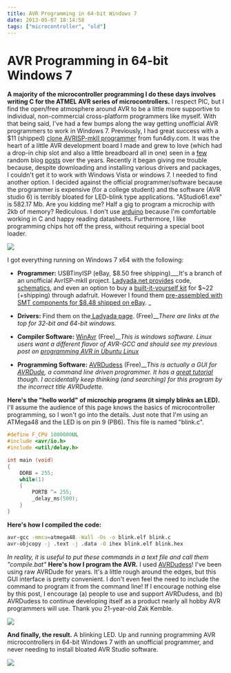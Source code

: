 ```yaml
---
title: AVR Programming in 64-bit Windows 7
date: 2013-05-07 18:14:58
tags: ["microcontroller", "old"]
---
```


# AVR Programming in 64-bit Windows 7

__A majority of the microcontroller programming I do these days involves writing C for the ATMEL AVR series of microcontrollers.__ I respect PIC, but I find the open/free atmosphere around AVR to be a little more supportive to individual, non-commercial cross-platform programmers like myself. With that being said, I've had a few bumps along the way getting unofficial AVR programmers to work in Windows 7. Previously, I had great success with a $11 (shipped) [clone AVRISP-mkII programmer](http://fun4diy.com/AVRISP_mkII.htm)  from fun4diy.com. It was the heart of a little AVR development board I made and grew to love (which had a drop-in chip slot and also a little breadboard all in one) seen in a [few](http://www.swharden.com/blog/2010-12-28-full-auto-rapidfire-mouse-modification/) random blog [posts](http://www.swharden.com/blog/2010-05-24-solar-powered-qrss-beacon/) over the years. Recently it began giving me trouble because, despite downloading and installing various drivers and packages, I couldn't get it to work with Windows Vista or windows 7. I needed to find another option. I decided against the official programmer/software because the programmer is expensive (for a college student) and the software (AVR studio 6) is terribly bloated for LED-blink type applications. "AStudio61.exe" is 582.17 Mb. Are you kidding me? Half a gig to program a microchip with 2kb of memory? Rediculous.  I don't use [arduino](http://en.wikipedia.org/wiki/Arduino) because I'm comfortable working in C and happy reading datasheets. Furthermore, I like programming chips hot off the press, without requiring a special boot loader.

<div class="text-center img-border">

![](https://swharden.com/static/2013/05/07/2013-05-05-22.57.01.jpg)

</div>

I got everything running on Windows 7 x64 with the following:

* **Programmer:** USBTinyISP (eBay, $8.50 free shipping)___It's a branch of an unofficial AvrISP-mkII project. [Ladyada.net provides](http://www.ladyada.net/make/usbtinyisp/) code, [schematics](http://www.ladyada.net/make/usbtinyisp/make.html), and even an option to buy a [built-it-yourself kit](http://www.adafruit.com/category/16) for $~22 (+shipping) through adafruit. However I found them [pre-assembled with SMT components for $8.48 shipped on eBay](http://www.ebay.com/sch/usbtiny). _

* **Drivers:** Find them on the[ Ladyada page](http://www.ladyada.net/make/usbtinyisp/download.html). (Free)___There are links at the top for 32-bit and 64-bit windows._

* **Compiler Software:** [WinAvr](http://winavr.sourceforge.net/index.html) (Free)___This is windows software. Linux users want a different flavor of AVR-GCC and should see my previous post on [programming AVR in Ubuntu Linux](http://www.swharden.com/blog/2013-01-06-avr-programming-in-linux/)_

* **Programming Software:** [AVRDudess](http://blog.zakkemble.co.uk/avrdudess-a-gui-for-avrdude/) (Free)___This is actually a GUI for [AVRDude](http://www.ladyada.net/make/usbtinyisp/avrdude.html), a command line driven programmer. It has a [great tutorial](http://www.ladyada.net/learn/avr/avrdude.html) though. I accidentally keep thinking (and searching) for this program by the incorrect title AVRDudette._


__Here's the "hello world" of microchip programs (it simply blinks an LED).__ I'll assume the audience of this page knows the basics of microcontroller programming, so I won't go into the details. Just note that I'm using an ATMega48 and the LED is on pin 9 (PB6). This file is named "blink.c".

```c
#define F_CPU 1000000UL
#include <avr/io.h>
#include <util/delay.h>

int main (void)
{
    DDRB = 255;
    while(1)
    {
        PORTB ^= 255;
        _delay_ms(500);
    }
}
```

__Here's how I compiled the code:__

```bash
avr-gcc -mmcu=atmega48 -Wall -Os -o blink.elf blink.c
avr-objcopy -j .text -j .data -O ihex blink.elf blink.hex
```

_In reality, it is useful to put these commands in a text file and call them "compile.bat"_
__Here's how I program the AVR.__ I used [AVRDudess](http://blog.zakkemble.co.uk/avrdudess-a-gui-for-avrdude/)! I've been using raw AVRDude for years. It's a little rough around the edges, but this GUI interface is pretty convenient. I don't even feel the need to include the command to program it from the command line! If I encourage nothing else by this post, I encourage (a) people to use and support AVRDudess, and (b) AVRDudess to continue developing itself as a product nearly all hobby AVR programmers will use. Thank you 21-year-old Zak Kemble.

<div class="text-center img-border">

![](https://swharden.com/static/2013/05/07/2013-05-05-22.56.20.jpg)

</div>

__And finally, the result.__ A blinking LED. Up and running programming AVR microcontrollers in 64-bit Windows 7 with an unofficial programmer, and never needing to install bloated AVR Studio software.

<div class="text-center img-border">

![](https://swharden.com/static/2013/05/07/2013-05-05-23.05.53.jpg)

</div>